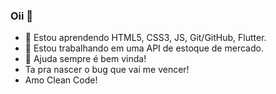 ### Oii 👋



- 🌱 Estou aprendendo HTML5, CSS3, JS, Git/GitHub, Flutter.
- 👯 Estou trabalhando em uma API de estoque de mercado.
- 🤔 Ajuda sempre é bem vinda!
- Ta pra nascer o bug que vai me vencer! 
- Amo Clean Code!
